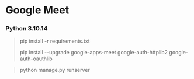 # Google Meet

### Python 3.10.14

> pip install -r requirements.txt
> 
> pip install --upgrade google-apps-meet google-auth-httplib2 google-auth-oauthlib

> python manage.py runserver